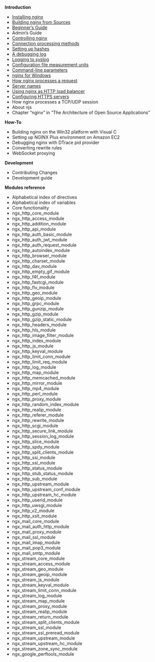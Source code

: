 **Introduction**

- [Installing nginx](001.Installing%20nginx.md)
- [Building nginx from Sources](002.building%20nginx%20from%20source.md)
- [Beginner’s Guide](003.beginner%60s%20guide.md)
- Admin’s Guide
- [Controlling nginx](005.controlling%20nginx.md)
- [Connection processing methods](006.Connection%20processing%20methods.md)
- [Setting up hashes](007.Setting%20up%20hashes.md)
- [A debugging log](008.A%20debugging%20log.md)
- [Logging to syslog](009.Logging%20to%20syslog.md)
- [Configuration file measurement units](010.Configuration%20file%20measurement%20units.md)
- [Command-line parameters](011.Command-line%20parameters.md)
- [nginx for Windows](012.nginx%20for%20Windows.md)
- [How nginx processes a request](013.How%20nginx%20processes%20a%20request.md)
- [Server names](014.Server%20names.md)
- [Using nginx as HTTP load balancer](015.Using%20nginx%20as%20HTTP%20load%20balancer.md)
- [Configuring HTTPS servers](016.Configuring%20HTTPS%20servers.md)
- How nginx processes a TCP/UDP session
- About njs
- Chapter “nginx” in “The Architecture of Open Source Applications”


**How-To**

- Building nginx on the Win32 platform with Visual C
- Setting up NGINX Plus environment on Amazon EC2
- Debugging nginx with DTrace pid provider
- Converting rewrite rules
- WebSocket proxying

**Development**

- Contributing Changes
- Development guide

**Modules reference**

- Alphabetical index of directives
- Alphabetical index of variables
- Core functionality
- ngx_http_core_module
- ngx_http_access_module
- ngx_http_addition_module
- ngx_http_api_module
- ngx_http_auth_basic_module
- ngx_http_auth_jwt_module
- ngx_http_auth_request_module
- ngx_http_autoindex_module
- ngx_http_browser_module
- ngx_http_charset_module
- ngx_http_dav_module
- ngx_http_empty_gif_module
- ngx_http_f4f_module
- ngx_http_fastcgi_module
- ngx_http_flv_module
- ngx_http_geo_module
- ngx_http_geoip_module
- ngx_http_grpc_module
- ngx_http_gunzip_module
- ngx_http_gzip_module
- ngx_http_gzip_static_module
- ngx_http_headers_module
- ngx_http_hls_module
- ngx_http_image_filter_module
- ngx_http_index_module
- ngx_http_js_module
- ngx_http_keyval_module
- ngx_http_limit_conn_module
- ngx_http_limit_req_module
- ngx_http_log_module
- ngx_http_map_module
- ngx_http_memcached_module
- ngx_http_mirror_module
- ngx_http_mp4_module
- ngx_http_perl_module
- ngx_http_proxy_module
- ngx_http_random_index_module
- ngx_http_realip_module
- ngx_http_referer_module
- ngx_http_rewrite_module
- ngx_http_scgi_module
- ngx_http_secure_link_module
- ngx_http_session_log_module
- ngx_http_slice_module
- ngx_http_spdy_module
- ngx_http_split_clients_module
- ngx_http_ssi_module
- ngx_http_ssl_module
- ngx_http_status_module
- ngx_http_stub_status_module
- ngx_http_sub_module
- ngx_http_upstream_module
- ngx_http_upstream_conf_module
- ngx_http_upstream_hc_module
- ngx_http_userid_module
- ngx_http_uwsgi_module
- ngx_http_v2_module
- ngx_http_xslt_module
- ngx_mail_core_module
- ngx_mail_auth_http_module
- ngx_mail_proxy_module
- ngx_mail_ssl_module
- ngx_mail_imap_module
- ngx_mail_pop3_module
- ngx_mail_smtp_module
- ngx_stream_core_module
- ngx_stream_access_module
- ngx_stream_geo_module
- ngx_stream_geoip_module
- ngx_stream_js_module
- ngx_stream_keyval_module
- ngx_stream_limit_conn_module
- ngx_stream_log_module
- ngx_stream_map_module
- ngx_stream_proxy_module
- ngx_stream_realip_module
- ngx_stream_return_module
- ngx_stream_split_clients_module
- ngx_stream_ssl_module
- ngx_stream_ssl_preread_module
- ngx_stream_upstream_module
- ngx_stream_upstream_hc_module
- ngx_stream_zone_sync_module
- ngx_google_perftools_module